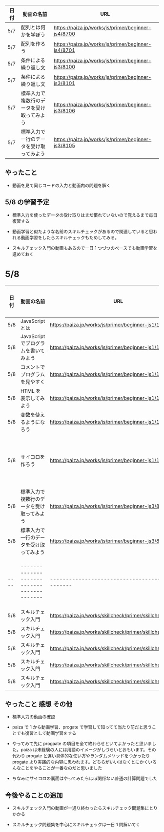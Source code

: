 | 日付 | 動画の名前                                 | URL                                                |
| ---- | ------------------------------------------ | -------------------------------------------------- |
| 5/7  | 配列とは何かを学ぼう                       | https://paiza.jp/works/js/primer/beginner-js4/8700 |
| 5/7  | 配列を作ろう                               | https://paiza.jp/works/js/primer/beginner-js4/8701 |
| 5/7  | 条件による繰り返し文                       | https://paiza.jp/works/js/primer/beginner-js3/8100 |
| 5/7  | 条件による繰り返し文                       | https://paiza.jp/works/js/primer/beginner-js3/8101 |
| 5/7  | 標準入力で複数行のデータを受け取ってみよう | https://paiza.jp/works/js/primer/beginner-js3/8106 |
| 5/7  | 標準入力で一行のデータを受け取ってみよう   | https://paiza.jp/works/js/primer/beginner-js3/8105 |

## やったこと

- 動画を見て同じコードの入力と動画内の問題を解く

## 5/8 の学習予定

- 標準入力を使ったデータの受け取りはまだ慣れていないので覚えるまで毎日復習する

- 動画学習と似たような名前のスキルチェックがあるので関連していると思われる動画学習をしたらスキルチェックもためしてみる。

- スキルチェック入門の動画もあるので一日 1 つづつのペースでも動画学習を進めておく

# 5/8

| 日付 | 動画の名前                                 | URL                                                        | 関連問題       | URL                                         |
| ---- | ------------------------------------------ | ---------------------------------------------------------- | -------------- | ------------------------------------------- |
| 5/8  | JavaScript とは                            | https://paiza.jp/works/js/primer/beginner-js1/12000        |                |                                             |
| 5/8  | JavaScript でプログラムを書いてみよう      | https://paiza.jp/works/js/primer/beginner-js1/12001        |                |                                             |
| 5/8  | コメントでプログラムを見やすく             | https://paiza.jp/works/js/primer/beginner-js1/12002        |                |                                             |
| 5/8  | HTML を表示してみよう                      | https://paiza.jp/works/js/primer/beginner-js1/12003        |                |                                             |
| 5/8  | 変数を使えるようになろう                   | https://paiza.jp/works/js/primer/beginner-js1/12004        |                |                                             |
| 5/8  | サイコロを作ろう                           | https://paiza.jp/works/js/primer/beginner-js1/12005        | サイコロの裏面 | https://paiza.jp/works/challenges/101/retry |
| 5/8  | 標準入力で複数行のデータを受け取ってみよう | https://paiza.jp/works/js/primer/beginner-js3/8106         |                |                                             |
| 5/8  | 標準入力で一行のデータを受け取ってみよう   | https://paiza.jp/works/js/primer/beginner-js3/8105         |                |                                             |
| ---- | ------------------------------------------ | --------------------------------------------------         | --------       |                                             |
| 5/8  | スキルチェック入門                         | https://paiza.jp/works/skillcheck/primer/skillcheck1/20000 |                |                                             |
| 5/8  | スキルチェック入門                         | https://paiza.jp/works/skillcheck/primer/skillcheck1/20001 |                |                                             |
| 5/8  | スキルチェック入門                         | https://paiza.jp/works/skillcheck/primer/skillcheck1/20002 |                |                                             |
| 5/8  | スキルチェック入門                         | https://paiza.jp/works/skillcheck/primer/skillcheck1/20003 |                |                                             |
| 5/8  | スキルチェック入門                         | https://paiza.jp/works/skillcheck/primer/skillcheck1/20004 |                |                                             |

## やったこと 感想 その他

- 標準入力の動画の確認

- paiza で 1 から動画学習、progate で学習して知ってて当たり前だと思うことでも復習として動画学習をする

- やってみて先に progaate の項目を全て終わらせといてよかったと思いました。paiza は未経験の人には用語のイメージがしづらいとおもいます。その代わり progate と違い具体的な使い方やランダムメソッドをつかったり progate より実践的な内容に思われます。どちらがいいはなくとにかくいろんなことをやることが一番なのだと思いました

- ちなみにサイコロの裏面はやってみたらほぼ関係ない普通の計算問題でした

## 今後やることの追加

- スキルチェック入門の動画が一通り終わったらスキルチェック問題集にとりかかる

- スキルチェック問題集を中心にスキルチェックは一日 1 問解いてく
